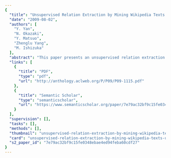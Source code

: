 ```yaml
---
{
  "title": "Unsupervised Relation Extraction by Mining Wikipedia Texts Using Information from the Web",
  "date": "2009-08-02",
  "authors": [
    "Y. Yan",
    "N. Okazaki",
    "Y. Matsuo",
    "Zhenglu Yang",
    "M. Ishizuka"
  ],
  "abstract": "This paper presents an unsupervised relation extraction method for discovering and enhancing relations in which a specified concept in Wikipedia participates. Using respective characteristics of Wikipedia articles and Web corpus, we develop a clustering approach based on combinations of patterns: dependency patterns from dependency analysis of texts in Wikipedia, and surface patterns generated from highly redundant information related to the Web. Evaluations of the proposed approach on two different domains demonstrate the superiority of the pattern combination over existing approaches. Fundamentally, our method demonstrates how deep linguistic patterns contribute complementarily with Web surface patterns to the generation of various relations.",
  "links": [
    {
      "title": "PDF",
      "type": "pdf",
      "url": "http://anthology.aclweb.org/P/P09/P09-1115.pdf"
    },
    {
      "title": "Semantic Scholar",
      "type": "semanticscholar",
      "url": "https://www.semanticscholar.org/paper/7e79ac32bf9c15fe0348ebae4ed94feba60cdf27"
    }
  ],
  "supervision": [],
  "tasks": [],
  "methods": [],
  "thumbnail": "unsupervised-relation-extraction-by-mining-wikipedia-texts-using-information-from-the-web-thumb.jpg",
  "card": "unsupervised-relation-extraction-by-mining-wikipedia-texts-using-information-from-the-web-card.jpg",
  "s2_paper_id": "7e79ac32bf9c15fe0348ebae4ed94feba60cdf27"
}
---
```


